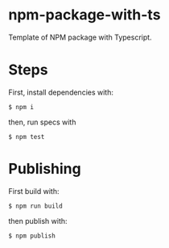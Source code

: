 # npm-package-with-ts

Template of NPM package with Typescript.

# Steps

First, install dependencies with:

```
$ npm i
```

then, run specs with

```
$ npm test
```

# Publishing

First build with:

```
$ npm run build
```

then publish with:

```
$ npm publish
```